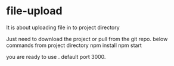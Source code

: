 # file-upload
It is about uploading file in to project directory

Just need to download the project or pull from the git repo.
below commands from project directory 
npm install
npm start

you are ready to use . default port 3000.
